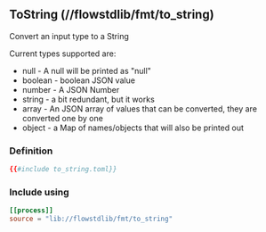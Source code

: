 ## ToString (//flowstdlib/fmt/to_string)
Convert an input type to a String

Current types supported are:
 * null - A null will be printed as "null"
 * boolean - boolean JSON value
 * number - A JSON Number
 * string - a bit redundant, but it works
 * array - An JSON array of values that can be converted, they are converted one by one
 * object - a Map of names/objects that will also be printed out
 
### Definition
```toml
{{#include to_string.toml}}
```

### Include using
```toml
[[process]]
source = "lib://flowstdlib/fmt/to_string"
```